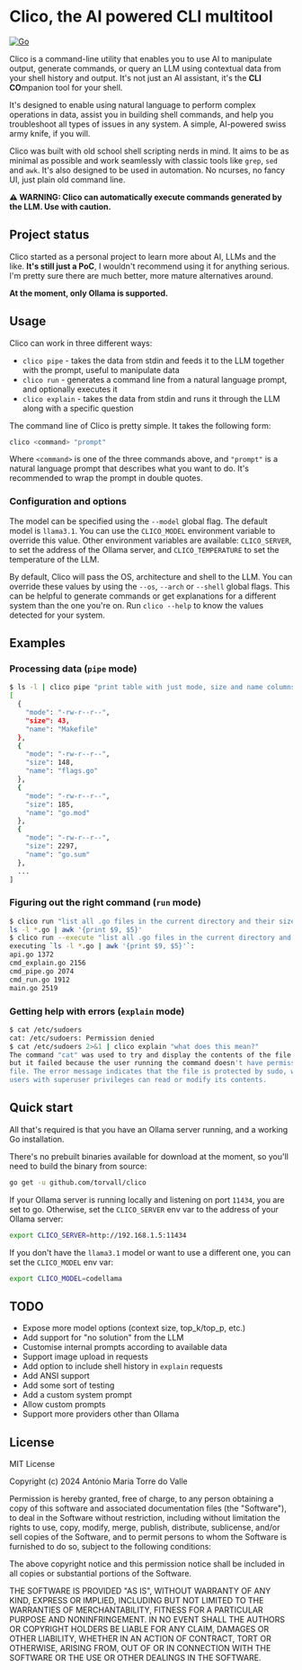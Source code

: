 # Clico, the AI powered CLI multitool

[![Go](https://github.com/torvall/clico/actions/workflows/build.yml/badge.svg)](https://github.com/torvall/clico/actions/workflows/build.yml)

Clico is a command-line utility that enables you to use AI to manipulate output, generate commands,
or query an LLM using contextual data from your shell history and output. It's not just an AI assistant,
it's the **CLI CO**mpanion tool for your shell.

It's designed to enable using natural language to perform complex operations in data, assist you in building
shell commands, and help you troubleshoot all types of issues in any system. A simple, AI-powered swiss army
knife, if you will.

Clico was built with old school shell scripting nerds in mind. It aims to be as minimal as possible and work
seamlessly with classic tools like `grep`, `sed` and `awk`. It's also designed to be used in automation.
No ncurses, no fancy UI, just plain old command line.

**⚠️ WARNING: Clico can automatically execute commands generated by the LLM. Use with caution.**

## Project status

Clico started as a personal project to learn more about AI, LLMs and the like. **It's still just a PoC**,
I wouldn't recommend using it for anything serious. I'm pretty sure there are much better, more mature
alternatives around.

**At the moment, only Ollama is supported.**

## Usage

Clico can work in three different ways:

* `clico pipe` - takes the data from stdin and feeds it to the LLM together with the prompt, useful to manipulate data
* `clico run` - generates a command line from a natural language prompt, and optionally executes it
* `clico explain` - takes the data from stdin and runs it through the LLM along with a specific question

The command line of Clico is pretty simple. It takes the following form:

```sh
clico <command> "prompt"
```

Where `<command>` is one of the three commands above, and `"prompt"` is a natural language prompt that
describes what you want to do. It's recommended to wrap the prompt in double quotes.

### Configuration and options

The model can be specified using the `--model` global flag. The default model is `llama3.1`. You can use the
`CLICO_MODEL` environment variable to override this value. Other environment variables are available: `CLICO_SERVER`, 
to set the address of the Ollama server, and `CLICO_TEMPERATURE` to set the temperature of the LLM.

By default, Clico will pass the OS, architecture and shell to the LLM. You can override these values by using the
`--os`, `--arch` or `--shell` global flags. This can be helpful to generate commands or get explanations for
a different system than the one you're on. Run `clico --help` to know the values detected for your system.

## Examples

### Processing data (`pipe` mode)

```sh
$ ls -l | clico pipe "print table with just mode, size and name columns in json format" | jq
[
  {
    "mode": "-rw-r--r--",
    "size": 43,
    "name": "Makefile"
  },
  {
    "mode": "-rw-r--r--",
    "size": 148,
    "name": "flags.go"
  },
  {
    "mode": "-rw-r--r--",
    "size": 185,
    "name": "go.mod"
  },
  {
    "mode": "-rw-r--r--",
    "size": 2297,
    "name": "go.sum"
  },
  ...
]
```

### Figuring out the right command (`run` mode)

```sh
$ clico run "list all .go files in the current directory and their sizes"
ls -l *.go | awk '{print $9, $5}'
$ clico run --execute "list all .go files in the current directory and their sizes"
executing `ls -l *.go | awk '{print $9, $5}'`:
api.go 1372
cmd_explain.go 2156
cmd_pipe.go 2074
cmd_run.go 1912
main.go 2519
```

### Getting help with errors (`explain` mode)

```sh
$ cat /etc/sudoers
cat: /etc/sudoers: Permission denied
$ cat /etc/sudoers 2>&1 | clico explain "what does this mean?"
The command "cat" was used to try and display the contents of the file "/etc/sudoers",
but it failed because the user running the command doesn't have permission to access that
file. The error message indicates that the file is protected by sudo, which means only
users with superuser privileges can read or modify its contents.
```

## Quick start

All that's required is that you have an Ollama server running, and a working Go installation.

There's no prebuilt binaries available for download at the moment, so you'll need to
build the binary from source:

```sh
go get -u github.com/torvall/clico
```

If your Ollama server is running locally and listening on port `11434`, you are set to go.
Otherwise, set the `CLICO_SERVER` env var to the address of your Ollama server:

```sh
export CLICO_SERVER=http://192.168.1.5:11434
```

If you don't have the `llama3.1` model or want to use a different one, you can set the
`CLICO_MODEL` env var:

```sh
export CLICO_MODEL=codellama
```

## TODO

* Expose more model options (context size, top_k/top_p, etc.)
* Add support for "no solution" from the LLM
* Customise internal prompts according to available data
* Support image upload in requests
* Add option to include shell history in `explain` requests
* Add ANSI support
* Add some sort of testing
* Add a custom system prompt
* Allow custom prompts
* Support more providers other than Ollama

## License

MIT License

Copyright (c) 2024 António Maria Torre do Valle

Permission is hereby granted, free of charge, to any person obtaining a copy
of this software and associated documentation files (the "Software"), to deal
in the Software without restriction, including without limitation the rights
to use, copy, modify, merge, publish, distribute, sublicense, and/or sell
copies of the Software, and to permit persons to whom the Software is
furnished to do so, subject to the following conditions:

The above copyright notice and this permission notice shall be included in all
copies or substantial portions of the Software.

THE SOFTWARE IS PROVIDED "AS IS", WITHOUT WARRANTY OF ANY KIND, EXPRESS OR
IMPLIED, INCLUDING BUT NOT LIMITED TO THE WARRANTIES OF MERCHANTABILITY,
FITNESS FOR A PARTICULAR PURPOSE AND NONINFRINGEMENT. IN NO EVENT SHALL THE
AUTHORS OR COPYRIGHT HOLDERS BE LIABLE FOR ANY CLAIM, DAMAGES OR OTHER
LIABILITY, WHETHER IN AN ACTION OF CONTRACT, TORT OR OTHERWISE, ARISING FROM,
OUT OF OR IN CONNECTION WITH THE SOFTWARE OR THE USE OR OTHER DEALINGS IN THE
SOFTWARE.
